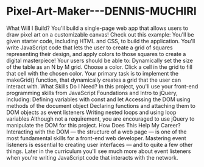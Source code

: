 # Pixel-Art-Maker---DENNIS-MUCHIRI
What Will I Build? You’ll build a single-page web app that allows users to draw pixel art on a customizable canvas! Check out this example:   You'll be given starter code, including HTML and CSS, to build the application. You'll write JavaScript code that lets the user to create a grid of squares representing their design, and apply colors to those squares to create a digital masterpiece!  Your users should be able to:  Dynamically set the size of the table as an N by M grid. Choose a color. Click a cell in the grid to fill that cell with the chosen color. Your primary task is to implement the makeGrid() function, that dynamically creates a grid that the user can interact with.  What Skills Do I Need? In this project, you'll use your front-end programming skills from JavaScript Foundations and Intro to jQuery, including:  Defining variables with const and let Accessing the DOM using methods of the document object Declaring functions and attaching them to DOM objects as event listeners Writing nested loops and using loop variables Although not a requirement, you are encouraged to use jQuery to manipulate the DOM for this project.  How Does This Help My Career? Interacting with the DOM — the structure of a web page — is one of the most fundamental skills for a front-end web developer. Mastering event listeners is essential to creating user interfaces — and to quite a few other things. Later in the curriculum you'll see much more about event listeners when you're writing JavaScript code that interacts with the network.

